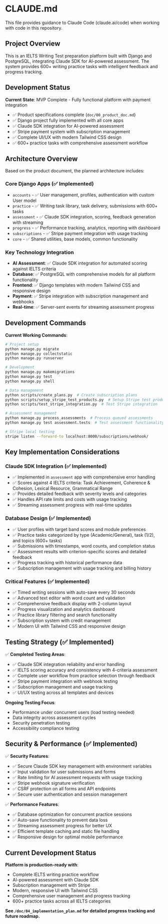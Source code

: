 # CLAUDE.md

This file provides guidance to Claude Code (claude.ai/code) when working with code in this repository.

## Project Overview

This is an IELTS Writing Test preparation platform built with Django and PostgreSQL, integrating Claude SDK for AI-powered assessment. The system provides 600+ writing practice tasks with intelligent feedback and progress tracking.

## Development Status

**Current State**: MVP Complete - Fully functional platform with payment integration
- ✅ Product specifications complete (`doc/00_product_doc.md`)
- ✅ Django project fully implemented with all core apps
- ✅ Claude SDK integration for AI-powered assessment
- ✅ Stripe payment system with subscription management
- ✅ Complete UI/UX with modern Tailwind CSS design
- ✅ 600+ practice tasks with comprehensive assessment workflow

## Architecture Overview

Based on the product document, the planned architecture includes:

### Core Django Apps (✅ Implemented)
- `accounts` - ✅ User management, profiles, authentication with custom User model
- `practice` - ✅ Writing task library, task delivery, submissions with 600+ tasks
- `assessment` - ✅ Claude SDK integration, scoring, feedback generation with streaming
- `progress` - ✅ Performance tracking, analytics, reporting with dashboard
- `subscriptions` - ✅ Stripe payment integration with usage tracking
- `core` - ✅ Shared utilities, base models, common functionality

### Key Technology Integration
- **AI Assessment**: ✅ Claude SDK integration for automated scoring against IELTS criteria
- **Database**: ✅ PostgreSQL with comprehensive models for all platform functionality
- **Frontend**: ✅ Django templates with modern Tailwind CSS and responsive design
- **Payment**: ✅ Stripe integration with subscription management and webhooks
- **Real-time**: ✅ Server-sent events for streaming assessment progress

## Development Commands

**Current Working Commands**:

```bash
# Project setup
python manage.py migrate
python manage.py collectstatic
python manage.py runserver

# Development
python manage.py makemigrations
python manage.py test
python manage.py shell

# Data management
python scripts/create_plans.py  # Create subscription plans
python scripts/setup_stripe_test_products.py  # Setup Stripe test products
python scripts/test_stripe_integration.py  # Test Stripe integration

# Assessment management
python manage.py process_assessments  # Process queued assessments
python manage.py test assessment.tests  # Test assessment functionality

# Stripe local testing
stripe listen --forward-to localhost:8000/subscriptions/webhook/
```

## Key Implementation Considerations

### Claude SDK Integration (✅ Implemented)
- ✅ Implemented in `assessment` app with comprehensive error handling
- ✅ Scores against 4 IELTS criteria: Task Achievement, Coherence & Cohesion, Lexical Resource, Grammatical Range
- ✅ Provides detailed feedback with severity levels and categories
- ✅ Handles API rate limits and costs with usage tracking
- ✅ Streaming assessment progress with real-time updates

### Database Design (✅ Implemented)
- ✅ User profiles with target band scores and module preferences
- ✅ Practice tasks categorized by type (Academic/General), task (1/2), and topics (600+ tasks)
- ✅ Submissions with timestamps, word counts, and completion status
- ✅ Assessment results with criterion-specific scores and detailed feedback
- ✅ Progress tracking with historical performance data
- ✅ Subscription management with usage tracking and billing history

### Critical Features (✅ Implemented)
- ✅ Timed writing sessions with auto-save every 30 seconds
- ✅ Advanced text editor with word count and validation
- ✅ Comprehensive feedback display with 2-column layout
- ✅ Progress visualization and analytics dashboard
- ✅ Practice library filtering and search functionality
- ✅ Subscription system with credit management
- ✅ Modern UI with Tailwind CSS and responsive design

## Testing Strategy (✅ Implemented)

✅ **Completed Testing Areas**:
- ✅ Claude SDK integration reliability and error handling
- ✅ IELTS scoring accuracy and consistency with 4-criteria assessment
- ✅ Complete user workflow from practice selection through feedback
- ✅ Stripe payment integration with webhook testing
- ✅ Subscription management and usage tracking
- ✅ UI/UX testing across all templates and devices

**Ongoing Testing Focus**:
- Performance under concurrent users (load testing needed)
- Data integrity across assessment cycles
- Security penetration testing
- Accessibility compliance testing

## Security & Performance (✅ Implemented)

✅ **Security Features**:
- ✅ Secure Claude SDK key management with environment variables
- ✅ Input validation for user submissions and forms
- ✅ Rate limiting for AI assessment requests with usage tracking
- ✅ Stripe webhook signature verification
- ✅ CSRF protection on all forms and API endpoints
- ✅ Secure user authentication and session management

✅ **Performance Features**:
- ✅ Database optimization for concurrent practice sessions
- ✅ Auto-save functionality to prevent data loss
- ✅ Streaming assessment progress for better UX
- ✅ Efficient template caching and static file handling
- ✅ Responsive design for optimal mobile performance

## Current Development Status

**Platform is production-ready with**:
- Complete IELTS writing practice workflow
- AI-powered assessment with Claude SDK
- Subscription management with Stripe
- Modern, responsive UI with Tailwind CSS
- Comprehensive user management and progress tracking
- 600+ practice tasks across all IELTS categories

**See `/doc/04_implementation_plan.md` for detailed progress tracking and future roadmap.**